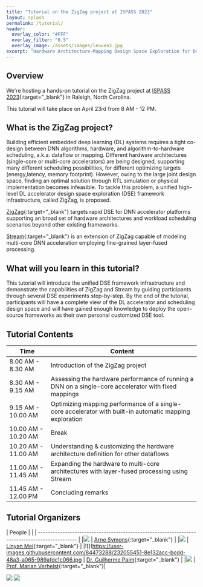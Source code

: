 ```yaml
---
title: "Tutorial on the ZigZag project at ISPASS 2023"
layout: splash
permalink: /tutorial/
header:
  overlay_color: "#FFF"
  overlay_filter: "0.5"
  overlay_image: /assets/images/leuven3.jpg
excerpt: "Hardware Architecture-Mapping Design Space Exploration for Deep Learning Accelerators"
---
```



## Overview

We're hosting a hands-on tutorial on the ZigZag project at [ISPASS 2023](https://ispass.org/ispass2023/){:target="_blank"} in Raleigh, North Carolina.

This tutorial will take place on April 23rd from 8 AM - 12 PM.

## What is the ZigZag project?
Building efficient embedded deep learning (DL) systems requires a tight co-design between DNN algorithms, hardware, and algorithm-to-hardware scheduling, a.k.a. dataflow or mapping. Different hardware architectures (single-core or multi-core accelerators) are being designed, supporting many different scheduling possibilities, for different optimizing targets (energy,latency, memory footprint). However, owing to the large joint design space, finding an optimal solution through RTL simulation or physical implementation becomes infeasible. To tackle this problem, a unified high-level DL accelerator design space exploration (DSE) framework infrastructure, called ZigZag, is proposed. 

[ZigZag](https://github.com/ZigZag-Project/zigzag){:target="_blank"} targets rapid DSE for DNN accelerator platforms supporting an broad set of hardware architectures and workload scheduling scenarios beyond other existing frameworks. 

[Stream](https://github.com/ZigZag-Project/stream){:target="_blank"} is an extension of ZigZag capable of modeling multi-core DNN acceleration employing fine-grained layer-fused processing.

## What will you learn in this tutorial?

This tutorial will introduce the unified DSE framework infrastructure and demonstrate the capabilities of ZigZag and Stream by guiding participants through several DSE experiments step-by-step. By the end of the tutorial, participants will have a complete view of the DL accelerator and scheduling design space and will have gained enough knowledge to deploy the open-source frameworks as their own personal customized DSE tool.

## Tutorial Contents

| Time                | Content                                                                                                 |
| ------------------- | ------------------------------------------------------------------------------------------------------- |
| 8.00 AM - 8.30 AM   | Introduction of the ZigZag project                                                                      |
| 8.30 AM - 9.15 AM   | Assessing the hardware performance of running a DNN on a single-core accelerator with fixed mappings    |
| 9.15 AM - 10.00 AM  | Optimizing mapping performance of a single-core accelerator with built-in automatic mapping exploration |
| 10.00 AM - 10.20 AM | Break                                                                                                   |
| 10.20 AM - 11.00 AM | Understanding & customizing the hardware architecture definition for other dataflows                    |
| 11.00 AM - 11.45 AM | Expanding the hardware to multi-core architectures with layer-fused processing using Stream             |
| 11.45 AM - 12.00 PM | Concluding remarks                                                                                      |

## Tutorial Organizers

|  People                                                                                         |
| | ---------------------------------------------------------------------------------------------- |
|![](https://user-images.githubusercontent.com/84473288/232055335-5aeef15d-1761-435b-8d43-a4b5048a3a19.jpg)  | [Arne Symons](https://micas.esat.kuleuven.be/team/00123840){:target="_blank"} |
|![](https://user-images.githubusercontent.com/84473288/232055365-7aa965a8-8328-4e97-b8ef-27627eb8d440.jpg) | [Linyan Mei](https://micas.esat.kuleuven.be/team/00110246){:target="_blank"} |
|![](https://user-images.githubusercontent.com/84473288/232055451-8e132acc-bcdd-48a3-a065-989afdc1c066.jpg | [Dr. Guilherme Paim](https://gppaim.wordpress.com/){:target="_blank"} |
|![](https://user-images.githubusercontent.com/84473288/232055499-57ace6b4-2942-4e45-a950-1b31c822e70a.jpg) | [Prof. Marian Verhelst](https://micas.esat.kuleuven.be/team/00043529){:target="_blank"}|

![](https://user-images.githubusercontent.com/84473288/232055045-33fe65f3-ba45-450c-ae32-72bc383af6d6.svg)
![](https://user-images.githubusercontent.com/84473288/232051804-34e52413-68d8-4ad1-b22b-66301f8ceaa5.svg)

